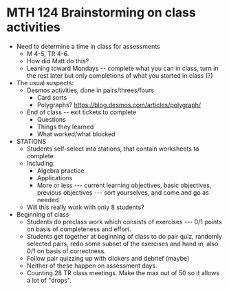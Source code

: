 # MTH 124 Brainstorming on class activities 

+ Need to determine a time in class for assessments 
  + M 4-5, TR 4-6. 
  + How did Matt do this?  
  + Leaning toward Mondays -- complete what you can in class, turn in the rest later but only completions of what you started in class (?)
+ The usual suspects:
  + Desmos activities, done in pairs/threes/fours 
    + Card sorts
    + Polygraphs? https://blog.desmos.com/articles/polygraph/ 
  + End of class -- exit tickets to complete
    + Questions
    + Things they learned
    + What worked/what blocked 
+ STATIONS
  + Students self-select into stations, that contain worksheets to complete 
  + Including:
    + Algebra practice 
    + Applications 
    + More or less --- current learning objectives, basic objectives, previous objectives --- sort yourselves, and come and go as needed 
  + Will this really work with only 8 students? 
+ Beginning of class
  + Students do preclass work which consists of exercises --- 0/1 points on basis of completeness and effort. 
  + Students get together at beginning of class to do pair quiz, randomly selected pairs, redo some subset of the exercises and hand in, also 0/1 on basis of correctness. 
  + Follow pair quizzing up with clickers and debrief (maybe)
  + Neither of these happen on assessment days. 
  + Counting 28 TR class meetings. Make the max out of 50 so it allows a lot of "drops". 